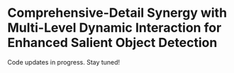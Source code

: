 Comprehensive-Detail Synergy with Multi-Level Dynamic Interaction for Enhanced Salient Object Detection
==
Code updates in progress. Stay tuned!
